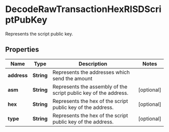 

# DecodeRawTransactionHexRISDScriptPubKey

Represents the script public key.

## Properties

| Name | Type | Description | Notes |
|------------ | ------------- | ------------- | -------------|
|**address** | **String** | Represents the addresses which send the amount |  |
|**asm** | **String** | Represents the assembly of the script public key of the address. |  [optional] |
|**hex** | **String** | Represents the hex of the script public key of the address. |  [optional] |
|**type** | **String** | Represents the hex of the script public key of the address. |  [optional] |



